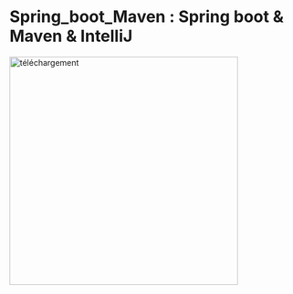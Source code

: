 # Spring_boot_Maven : Spring boot & Maven & IntelliJ
<img width="400" alt="téléchargement" src="https://github.com/GDIATTA/Spring_boot_Maven/assets/147615966/15a0e124-8d14-47f6-aaf6-8157537881f4">
